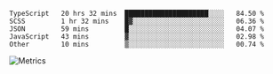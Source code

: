 <!--START_SECTION:waka-->

```text
TypeScript   20 hrs 32 mins  █████████████████████░░░░   84.50 %
SCSS         1 hr 32 mins    █▓░░░░░░░░░░░░░░░░░░░░░░░   06.36 %
JSON         59 mins         █░░░░░░░░░░░░░░░░░░░░░░░░   04.07 %
JavaScript   43 mins         ▓░░░░░░░░░░░░░░░░░░░░░░░░   02.98 %
Other        10 mins         ▒░░░░░░░░░░░░░░░░░░░░░░░░   00.74 %
```

<!--END_SECTION:waka-->

![Metrics](https://metrics.lecoq.io/TachibanaKimika?template=classic&base.activity=0&base.community=0&base.repositories=0&languages=1&isocalendar=1&isocalendar.duration=half-year&languages.limit=8&languages.sections=most-used&languages.colors=github&languages.threshold=0%25&languages.indepth=false&languages.recent.load=300&languages.recent.days=14&config.timezone=Asia%2FShanghai)

